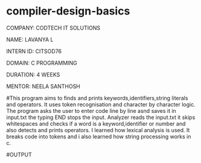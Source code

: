 # compiler-design-basics
COMPANY: CODTECH IT SOLUTIONS

NAME: LAVANYA L

INTERN ID: CITSOD76

DOMAIN: C PROGRAMMING

DURATION: 4 WEEKS

MENTOR: NEELA SANTHOSH

#This program aims to finds and prints keywords,identifiers,string literals and operators. It uses token recognisation and character by character logic. The program asks the user to enter code line by line asnd saves it in input.txt the typing END stops the input. Analyzer reads the input.txt it skips whitespaces and checks if a word is a keyword,identifier or number and also detects and prints operators. I learned how lexical analysis is used. It breaks code into tokens and i also learned how string processing works in c.

#OUTPUT
